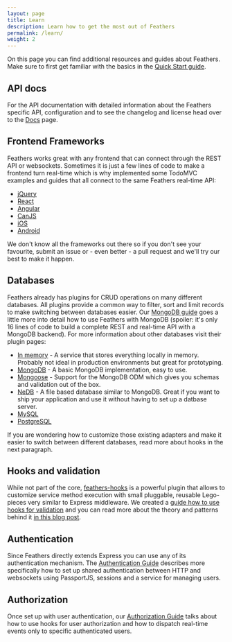 ```yaml
---
layout: page
title: Learn
description: Learn how to get the most out of Feathers
permalink: /learn/
weight: 2
---
```


On this page you can find additional resources and guides about Feathers. Make sure to first get familiar with the basics in the [Quick Start guide](/quick-start/).

## API docs

For the API documentation with detailed information about the Feathers specific API, configuration and to see the changelog and license head over to the [Docs](/docs/) page.

## Frontend Frameworks

Feathers works great with any frontend that can connect through the REST API or websockets. Sometimes it is just a few lines of code to make a frontend turn real-time which is why implemented some TodoMVC examples and guides that all connect to the same Feathers real-time API:

- [jQuery]()
- [React]()
- [Angular]()
- [CanJS]()
- [iOS]()
- [Android]()

We don't know all the frameworks out there so if you don't see your favourite, submit an issue or - even better - a pull request and we'll try our best to make it happen.

## Databases

Feathers already has plugins for CRUD operations on many different databases. All plugins provide a common way to filter, sort and limit records to make switching between databases easier. Our [MongoDB guide]() goes a little more into detail how to use Feathers with MongoDB (spoiler: it's only 16 lines of code to build a complete REST and real-time API with a MongoDB backend). For more information about other databases visit their plugin pages:

- [In memory]() - A service that stores everything locally in memory. Probably not ideal in production environments but great for prototyping.
- [MongoDB]() - A basic MongoDB implementation, easy to use.
- [Mongoose]() - Support for the MongoDB ODM which gives you schemas and validation out of the box.
- [NeDB]() - A file based database similar to MongoDB. Great if you want to ship your application and use it without having to set up a datbase server.
- [MySQL]()
- [PostgreSQL]()

If you are wondering how to customize those existing adapters and make it easier to switch between different databases, read more about hooks in the next paragraph.

## Hooks and validation

While not part of the core, [feathers-hooks]() is a powerful plugin that allows to customize service method execution with small pluggable, reusable Lego-pieces very similar to Express middleware. We created a [guide how to use hooks for validation]() and you can read more about the theory and patterns behind it [in this blog post]().

## Authentication

Since Feathers directly extends Express you can use any of its authentication mechanism. The [Authentication Guide](/learn/authentication) describes more specifically how to set up shared authentication between HTTP and websockets using PassportJS, sessions and a service for managing users.

## Authorization

Once set up with user authentication, our [Authorization Guide](/learn/authorization) talks about how to use hooks for user authorization and how to dispatch real-time events only to specific authenticated users.
